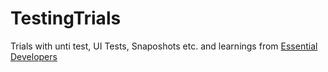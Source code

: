 # TestingTrials
Trials with unti test, UI Tests, Snaposhots etc. and learnings from [Essential Developers](https://www.essentialdeveloper.com)
